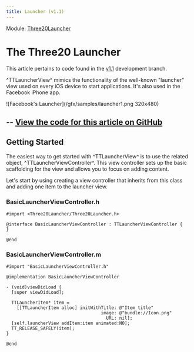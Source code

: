 ```yaml
---
title: Launcher (v1.1)
---
```



<div class="authors">
  <div class="author">Module: <a href="/modules/launcher">Three20Launcher</a></div>
</div>

The Three20 Launcher
====================

This article pertains to code found in the [v1.1](/roadmap/v1.1) development branch.

^TTLauncherView^ mimics the functionality of the well-known "launcher" view used on every iOS
device to start applications. It's also used in the Facebook iPhone app.

<div class="image" markdown=1>![Facebook's Launcher](/gfx/samples/launcher1.png 320x480)</div>

--
[View the code for this article on GitHub](http://github.com/Three20/Samples/tree/master/LauncherCatalog/)
--

Getting Started
---------------

The easiest way to get started with ^TTLauncherView^ is to use the related object,
^TTLauncherViewController^. This view controller sets up the basic scaffolding for the
view and allows you to focus on adding content.

Let's start by using creating a view controller that inherits from this class and adding one
item to the launcher view.

### BasicLauncherViewController.h
    #import <Three20Launcher/Three20Launcher.h>

    @interface BasicLauncherViewController : TTLauncherViewController {
    }

    @end

### BasicLauncherViewController.m

    #import "BasicLauncherViewController.h"
    
    @implementation BasicLauncherViewController

    - (void)viewDidLoad {
      [super viewDidLoad];

      TTLauncherItem* item =
        [[TTLauncherItem alloc] initWithTitle: @"Item title"
                                        image: @"bundle://Icon.png"
                                          URL: nil];
      [self.launcherView addItem:item animated:NO];
      TT_RELEASE_SAFELY(item);
    }

    @end
